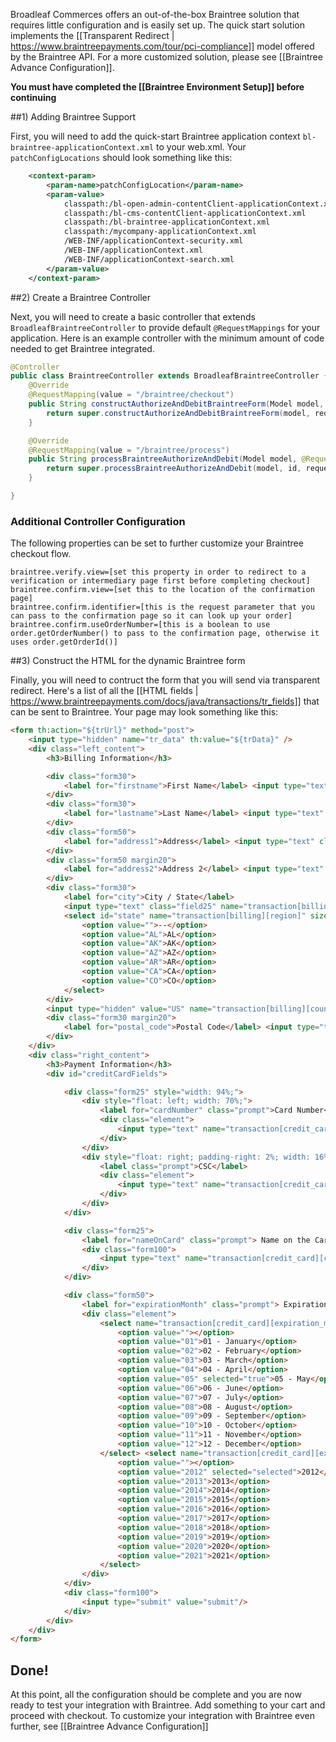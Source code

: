 Broadleaf Commerces offers an out-of-the-box Braintree solution that requires little configuration and is easily set up. 
The quick start solution implements the [[Transparent Redirect | https://www.braintreepayments.com/tour/pci-compliance]] model offered by the Braintree API.
For a more customized solution, please see [[Braintree Advance Configuration]].

**You must have completed the [[Braintree Environment Setup]] before continuing**

##1) Adding Braintree Support

First, you will need to add the quick-start Braintree application context `bl-braintree-applicationContext.xml` to your web.xml.
Your `patchConfigLocations` should look something like this:

```xml
	<context-param>
		<param-name>patchConfigLocation</param-name>
		<param-value>
            classpath:/bl-open-admin-contentClient-applicationContext.xml
            classpath:/bl-cms-contentClient-applicationContext.xml
            classpath:/bl-braintree-applicationContext.xml
            classpath:/mycompany-applicationContext.xml
            /WEB-INF/applicationContext-security.xml
            /WEB-INF/applicationContext.xml
            /WEB-INF/applicationContext-search.xml
        </param-value>
	</context-param>
```

##2) Create a Braintree Controller

Next, you will need to create a basic controller that extends `BroadleafBraintreeController` to provide default `@RequestMappings` for your application.
Here is an example controller with the minimum amount of code needed to get Braintree integrated.

```java
@Controller
public class BraintreeController extends BroadleafBraintreeController {
    @Override
    @RequestMapping(value = "/braintree/checkout")
    public String constructAuthorizeAndDebitBraintreeForm(Model model, HttpServletRequest request) throws PaymentException {
        return super.constructAuthorizeAndDebitBraintreeForm(model, request);
    }

    @Override
    @RequestMapping(value = "/braintree/process")
    public String processBraintreeAuthorizeAndDebit(Model model, @RequestParam String id, HttpServletRequest request) throws CheckoutException, PricingException {
        return super.processBraintreeAuthorizeAndDebit(model, id, request);
    }

}
```

### Additional Controller Configuration
The following properties can be set to further customize your Braintree checkout flow.

    braintree.verify.view=[set this property in order to redirect to a verification or intermediary page first before completing checkout]
    braintree.confirm.view=[set this to the location of the confirmation page]
    braintree.confirm.identifier=[this is the request parameter that you can pass to the confirmation page so it can look up your order]
    braintree.confirm.useOrderNumber=[this is a boolean to use order.getOrderNumber() to pass to the confirmation page, otherwise it uses order.getOrderId()]

##3) Construct the HTML for the dynamic Braintree form

Finally, you will need to contruct the form that you will send via transparent redirect. 
Here's a list of all the [[HTML fields | https://www.braintreepayments.com/docs/java/transactions/tr_fields]] that can be sent to Braintree.
Your page may look something like this:

```html
<form th:action="${trUrl}" method="post">
    <input type="hidden" name="tr_data" th:value="${trData}" />
    <div class="left_content">
    	<h3>Billing Information</h3>

		<div class="form30">
			<label for="firstname">First Name</label> <input type="text" class="field30" name="transaction[billing][first_name]" />
		</div>
		<div class="form30">
			<label for="lastname">Last Name</label> <input type="text" class="field30" name="transaction[billing][last_name]" />
		</div>	
		<div class="form50">
			<label for="address1">Address</label> <input type="text" class="field50" name="transaction[billing][street_address]" />
		</div>
		<div class="form50 margin20">
			<label for="address2">Address 2</label> <input type="text" class="field50" name="transaction[billing][extended_address]" />
		</div>
		<div class="form30">
			<label for="city">City / State</label>
			<input type="text" class="field25" name="transaction[billing][locality]" /> 
			<select id="state" name="transaction[billing][region]" size="1" style="width: 48px;" class=" ">
				<option value="">--</option>
				<option value="AL">AL</option>
				<option value="AK">AK</option>
				<option value="AZ">AZ</option>
				<option value="AR">AR</option>
				<option value="CA">CA</option>
				<option value="CO">CO</option>
			</select>
		</div>
		<input type="hidden" value="US" name="transaction[billing][country_code_alpha2]"/>
		<div class="form30 margin20">
			<label for="postal_code">Postal Code</label> <input type="text" class="field30" name="transaction[billing][postal_code]" />
		</div>
	</div>
	<div class="right_content">
		<h3>Payment Information</h3>
		<div id="creditCardFields">

			<div class="form25" style="width: 94%;">
				<div style="float: left; width: 70%;">
					<label for="cardNumber" class="prompt">Card Number</label>
					<div class="element">
						<input type="text" name="transaction[credit_card][number]" value="" id="cardNumber" class="field30" autocomplete="off" style="width: 100%" />
					</div>
				</div>
				<div style="float: right; padding-right: 2%; width: 16%">
					<label class="prompt">CSC</label>
					<div class="element">
						<input type="text" name="transaction[credit_card][cvv]" id="securityCode" class="field30" autocomplete="off" style="width: 100%" />
					</div>
				</div>
			</div>

			<div class="form25">
				<label for="nameOnCard" class="prompt"> Name on the Card </label>
				<div class="form100">
					<input type="text" name="transaction[credit_card][cardholder_name]" value="" id="nameOnCard" class="field30" />
				</div>
			</div>

			<div class="form50">
				<label for="expirationMonth" class="prompt"> Expiration Date </label>
				<div class="element">
					<select name="transaction[credit_card][expiration_month]" id="expirationMonth" class=" ">
						<option value=""></option>
						<option value="01">01 - January</option>
						<option value="02">02 - February</option>
						<option value="03">03 - March</option>
						<option value="04">04 - April</option>
						<option value="05" selected="true">05 - May</option>
						<option value="06">06 - June</option>
						<option value="07">07 - July</option>
						<option value="08">08 - August</option>
						<option value="09">09 - September</option>
						<option value="10">10 - October</option>
						<option value="11">11 - November</option>
						<option value="12">12 - December</option>
					</select> <select name="transaction[credit_card][expiration_year]" id="expirationYear" class=" ">
						<option value=""></option>
						<option value="2012" selected="selected">2012</option>
						<option value="2013">2013</option>
						<option value="2014">2014</option>
						<option value="2015">2015</option>
						<option value="2016">2016</option>
						<option value="2017">2017</option>
						<option value="2018">2018</option>
						<option value="2019">2019</option>
						<option value="2020">2020</option>
						<option value="2021">2021</option>
					</select>
				</div>
			</div>
			<div class="form100">
				<input type="submit" value="submit"/>
			</div>
		</div>
	</div>	
</form>
```

## Done!
At this point, all the configuration should be complete and you are now ready to test your integration with Braintree. Add something to your cart and proceed with checkout.
To customize your integration with Braintree even further, see [[Braintree Advance Configuration]] 

